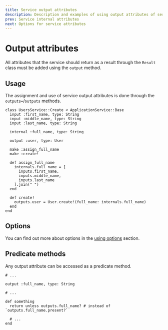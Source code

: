```yaml
---
title: Service output attributes
description: Description and examples of using output attributes of service
prev: Service internal attributes
next: Options for service attributes
---
```


# Output attributes

All attributes that the service should return as a result through the `Result` class must be added using the `output` method.

## Usage

The assignment and use of service output attributes is done through the `outputs=`/`outputs` methods.

```ruby{8,22}
class UsersService::Create < ApplicationService::Base
  input :first_name, type: String
  input :middle_name, type: String
  input :last_name, type: String

  internal :full_name, type: String

  output :user, type: User

  make :assign_full_name
  make :create!

  def assign_full_name
    internals.full_name = [
      inputs.first_name,
      inputs.middle_name,
      inputs.last_name
    ].join(" ")
  end

  def create!
    outputs.user = User.create!(full_name: internals.full_name)
  end
end
```

## Options

You can find out more about options in the [using options](../options/usage) section.

## Predicate methods

Any output attribute can be accessed as a predicate method.

```ruby{8}
# ...

output :full_name, type: String

# ...

def something
  return unless outputs.full_name? # instead of `outputs.full_name.present?`

  # ...
end
```
